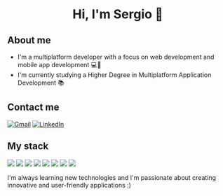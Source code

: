 <h1 align="center">Hi, I'm Sergio 👋  </h1>                    
           
## About me        
- I'm a multiplatform developer with a focus on web development and mobile app development 💻📱     
- I'm currently studying a Higher Degree in Multiplatform Application Development 📚   

## Contact me  
[![Gmail](https://img.shields.io/badge/Gmail-D14836?style=for-the-badge&logo=gmail&logoColor=white)](mailto:sergio3vd@gmail.com)
[![LinkedIn](https://img.shields.io/badge/LinkedIn-0077B5?style=for-the-badge&logo=linkedin&logoColor=white)](https://www.linkedin.com/in/sergio-vigil-d%C3%ADaz/)

## My stack
<img src="https://img.shields.io/badge/HTML5-E34F26?style=for-the-badge&logo=html5&logoColor=white"> <img src="https://img.shields.io/badge/CSS3-1572B6?style=for-the-badge&logo=css3&logoColor=white"> <img src="https://img.shields.io/badge/Bootstrap-563D7C?style=for-the-badge&logo=bootstrap&logoColor=white"> <img src="https://img.shields.io/badge/JavaScript-F7DF1E?style=for-the-badge&logo=javascript&logoColor=black"> <img src="https://img.shields.io/badge/TypeScript-007ACC?style=for-the-badge&logo=typescript&logoColor=white"> <img src="https://img.shields.io/badge/Angular-DD0031?style=for-the-badge&logo=angular&logoColor=white"> <img src="https://img.shields.io/badge/Java-ED8B00?style=for-the-badge&logo=openjdk&logoColor=white"> <img src="https://img.shields.io/badge/MySQL-00000F?style=for-the-badge&logo=mysql&logoColor=white"> 

I'm always learning new technologies and I'm passionate about creating innovative and user-friendly applications :)
